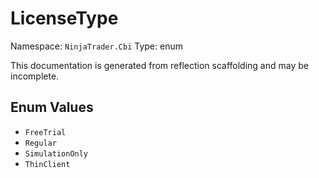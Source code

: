 # LicenseType

Namespace: `NinjaTrader.Cbi`
Type: enum

This documentation is generated from reflection scaffolding and may be incomplete.

## Enum Values
- `FreeTrial`
- `Regular`
- `SimulationOnly`
- `ThinClient`
